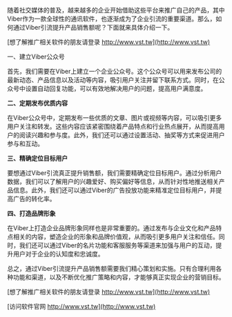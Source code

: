 随着社交媒体的普及，越来越多的企业开始借助这些平台来推广自己的产品，其中Viber作为一款全球性的通讯软件，也逐渐成为了企业引流的重要渠道。那么，如何通过Viber引流提升产品销售额呢？下面就来具体介绍一下。

[想了解推广相关软件的朋友请登录 http://www.vst.tw](http://www.vst.tw)

一、建立Viber公众号

首先，我们需要在Viber上建立一个企业公众号。这个公众号可以用来发布公司的最新动态、产品信息以及活动等内容，吸引用户关注并留下联系方式。同时，在公众号中设置自动回复功能，可以有效地解决用户的问题，提高用户满意度。

**二、定期发布优质内容**

在Viber公众号中，定期发布一些优质的文章、图片或视频等内容，可以吸引更多用户关注和转发。这些内容应该紧密围绕着产品特点和行业热点展开，从而提高用户的阅读兴趣和参与度。此外，我们还可以通过设置活动、抽奖等方式来促进用户参与和互动。

**三、精确定位目标用户**

要想通过Viber引流真正提升销售额，我们需要精确定位目标用户。通过分析用户数据，我们可以了解用户的兴趣爱好、购买偏好等信息，从而针对性地推送相关产品信息。此外，我们还可以通过Viber的广告投放功能来精准定位目标用户，并提高广告的转化率。

**四、打造品牌形象**

在Viber上打造企业品牌形象同样也是非常重要的。通过发布与企业文化和产品特点相关的内容，塑造企业的形象和品牌价值观，从而吸引更多用户关注和信任。同时，我们还可以通过Viber的名片功能和客服服务等渠道来加强与用户的互动，提升用户对于企业的认知度和忠诚度。

总之，通过Viber引流提升产品销售额需要我们精心策划和实施。只有合理利用各种功能和渠道，以及不断优化推广策略和内容，才能够真正实现企业的营销目标。

[想了解推广相关软件的朋友请登录 http://www.vst.tw](http://www.vst.tw)


[访问软件官网 http://www.vst.tw](http://www.vst.tw)

